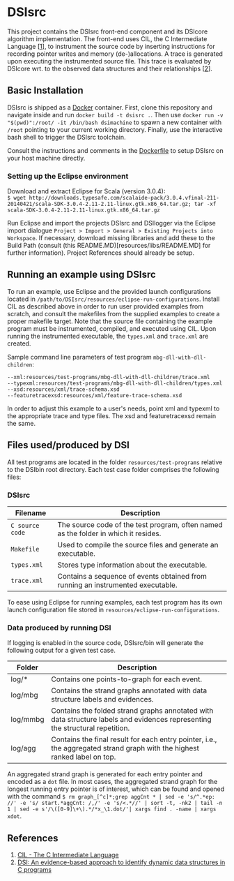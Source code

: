# DSIsrc

This project contains the DSIsrc front-end component and its DSIcore algorithm implementation. The front-end uses CIL, the C Intermediate Language [[1]], to instrument the source code by inserting instructions for recording pointer writes and memory (de-)allocations. A trace is generated upon executing the instrumented source file. This trace is evaluated by DSIcore wrt. to the observed data structures and their relationships [[2]].


## Basic Installation
DSIsrc is shipped as a [Docker](https://www.docker.com/) container. First, clone this repository and navigate inside and run `docker build -t dsisrc .`. Then use `docker run -v "$(pwd)":/root/ -it /bin/bash dsimachine` to spawn a new container with `/root` pointing to your current working directory. Finally, use the interactive bash shell to trigger the DSIsrc toolchain.

Consult the instructions and comments in the [Dockerfile](Dockerfile) to setup DSIsrc on your host machine directly.


### Setting up the Eclipse environment
Download and extract Eclipse for Scala (version 3.0.4):  
`$ wget http://downloads.typesafe.com/scalaide-pack/3.0.4.vfinal-211-20140421/scala-SDK-3.0.4-2.11-2.11-linux.gtk.x86_64.tar.gz; tar -xf scala-SDK-3.0.4-2.11-2.11-linux.gtk.x86_64.tar.gz`

Run Eclipse and import the projects DSIsrc and DSIlogger via the Eclipse import dialogue `Project > Import > General > Existing Projects into Workspace`. If necessary, download missing libraries and add these to the Build Path (consult (this README.MD)[resources/libs/README.MD] for further information). Project References should already be setup.


## Running an example using DSIsrc

[//]: # (provide a brief guide for running an example using the built executable)

To run an example, use Eclipse and the provided launch configurations located in `/path/to/DSIsrc/resources/eclipse-run-configurations`.
Install CIL as described above in order to run user provided examples from scratch, and consult the makefiles from the supplied examples to create a proper makefile target.
Note that the source file containing the example program must be instrumented, compiled, and executed using CIL.
Upon running the instrumented executable, the `types.xml` and `trace.xml` are created.

Sample command line parameters of test program `mbg-dll-with-dll-children`:
```
--xml:resources/test-programs/mbg-dll-with-dll-children/trace.xml  
--typexml:resources/test-programs/mbg-dll-with-dll-children/types.xml
--xsd:resources/xml/trace-schema.xsd  
--featuretracexsd:resources/xml/feature-trace-schema.xsd
```
In order to adjust this example to a user's needs, point xml and typexml to the appropriate trace and type files. The xsd and featuretracexsd remain the same.


## Files used/produced by DSI
All test programs are located in the folder `resources/test-programs` relative to the DSIbin root directory. Each test case folder comprises the following files:

### DSIsrc

| Filename | Description |
| ------------- |-------------|
| `C source code` | The source code of the test program, often named as the folder in which it resides.  |
| `Makefile` | Used to compile the source files and generate an executable. |
| `types.xml` | Stores type information about the executable. |
| `trace.xml` | Contains a sequence of events obtained from running an instrumented  executable. |

To ease using Eclipse for running examples, each test program has its own launch configuration file stored in `resources/eclipse-run-configurations`.


### Data produced by running DSI

If logging is enabled in the source code, DSIsrc/bin will generate the following output for a given test case.

| Folder | Description |
| ------------- |-------------|
| log/* | Contains one points-to-graph for each event.
| log/mbg | Contains the strand graphs annotated with data structure labels and evidences.|
| log/mmbg | Contains the folded strand graphs annotated with data structure labels and evidences representing the structural repetition.|
| log/agg | Contains the final result for each entry pointer, i.e., the aggregated strand graph with the highest ranked label on top.|

An aggregated strand graph is generated for each entry pointer and encoded as a `dot` file.
In most cases, the aggregated strand graph for the longest running entry pointer is of interest, which can be found and opened with the command `$ rm graph_[^c]*;grep aggCnt * | sed -e 's/^.*ep: //' -e 's/ start.*aggCnt: /,/' -e 's/<.*//' | sort -t, -nk2 | tail -n 1 | sed -e s'/\([0-9]\+\).*/*x_\1.dot/'| xargs find . -name | xargs xdot`.


## References
1. [CIL - The C Intermediate Language][1]
2. [DSI: An evidence-based approach to identify dynamic data structures in C programs][2]


[1]:https://sourceforge.net/projects/cil/
[2]:https://doi.org/10.1145/2931037.2931071
